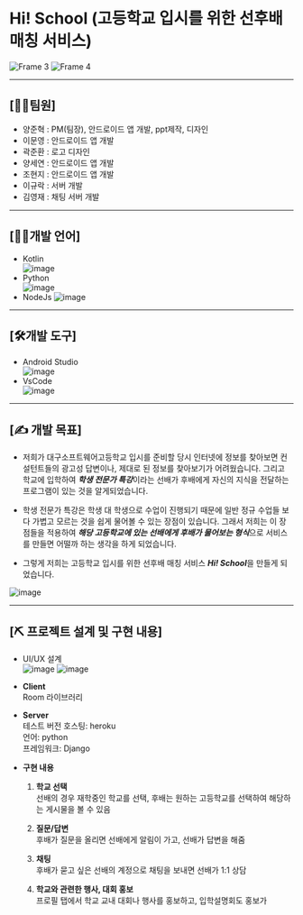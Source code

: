 # Hi! School (고등학교 입시를 위한 선후배 매칭 서비스)
![Frame 3](https://user-images.githubusercontent.com/56965398/104407081-2c3b1880-55a4-11eb-8df1-60d831e22af2.png)
![Frame 4](https://user-images.githubusercontent.com/56965398/104407113-3fe67f00-55a4-11eb-9587-2681240126a1.png)   

------------

## [👩‍👨‍팀원]
- 양준혁 : PM(팀장), 안드로이드 앱 개발, ppt제작, 디자인
- 이문영 : 안드로이드 앱 개발
- 곽준환 : 로고 디자인
- 양세연 : 안드로이드 앱 개발
- 조현지 : 안드로이드 앱 개발
- 이규락 : 서버 개발
- 김영재 : 채팅 서버 개발   

------------

## [👨‍💻개발 언어]
- Kotlin   
![image](https://user-images.githubusercontent.com/56965398/104442284-30812900-55d8-11eb-9a62-6e0a3662ee78.png)
- Python   
![image](https://user-images.githubusercontent.com/56965398/104442484-776f1e80-55d8-11eb-9235-60caee092883.png)
- NodeJs
![image](https://user-images.githubusercontent.com/56965398/104442609-a7b6bd00-55d8-11eb-9789-9dbca9e8d3ae.png)      

------------    

## [🛠개발 도구]
- Android Studio  
![image](https://user-images.githubusercontent.com/56965398/104442860-0419dc80-55d9-11eb-9e18-37877e1c49e1.png)
- VsCode  
![image](https://user-images.githubusercontent.com/56965398/104442943-1d228d80-55d9-11eb-9808-112595d5913d.png)     

------------ 

## [✍ 개발 목표]
- 저희가 대구소프트웨어고등학교 입시를 준비할 당시 인터넷에 정보를 찾아보면 컨설턴트들의 광고성 답변이나, 제대로 된 정보를 찾아보기가 어려웠습니다. 그리고 학교에 입학하여 ***학생 전문가 특강***이라는 선배가 후배에게 자신의 지식을 전달하는 프로그램이 있는 것을 알게되었습니다.    

- 학생 전문가 특강은 학생 대 학생으로 수업이 진행되기 때문에 일반 정규 수업들 보다 가볍고 모르는 것을 쉽게 물어볼 수 있는 장점이 있습니다. 그래서 저희는 이 장점들을 적용하여 ***해당 고등학교에 있는 선배에게 후배가 물어보는 형식***으로 서비스를 만들면 어떨까 하는 생각을 하게 되었습니다.     

- 그렇게 저희는 고등학교 입시를 위한 선후배 매칭 서비스 ***Hi! School***을 만들게 되었습니다.   

![image](https://user-images.githubusercontent.com/56965398/104444169-c4ec8b00-55da-11eb-915f-d31a1a2d0147.png)   

------------
   
## [⛏ 프로젝트 설계 및 구현 내용]   
- UI/UX 설계   
![image](https://user-images.githubusercontent.com/56965398/104445149-206b4880-55dc-11eb-8e4e-ec8912934d97.png)
![image](https://user-images.githubusercontent.com/56965398/104445548-940d5580-55dc-11eb-9dd8-3dfbebaf2347.png)  

- **Client**  
Room 라이브러리  

- **Server**  
테스트 버전 호스팅: heroku  
언어: python  
프레임워크: Django  

- **구현 내용**
  1. **학교 선택**  
    선배의 경우 재학중인 학교를 선택, 후배는 원하는 고등학교를 선택하여 해당하는 게시물을 볼 수 있음  
    
  2. **질문/답변**  
    후배가 질문을 올리면 선배에게 알림이 가고, 선배가 답변을 해줌  
    
  3. **채팅**  
    후배가 묻고 싶은 선배의 계정으로 채팅을 보내면 선배가 1:1 상담  
    
  4. **학교와 관련한 행사, 대회 홍보**  
    프로필 탭에서 학교 교내 대회나 행사를 홍보하고, 입학설명회도 홍보가
    
